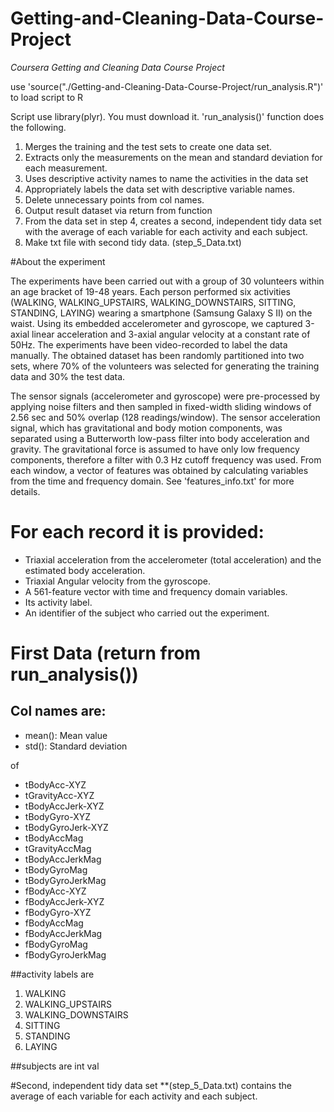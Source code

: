 # Getting-and-Cleaning-Data-Course-Project
*Coursera Getting and Cleaning Data Course Project*

use
'source("./Getting-and-Cleaning-Data-Course-Project/run_analysis.R")'
to load script to R

Script use library(plyr). You must download it.
'run_analysis()' function does the following.
  
  1. Merges the training and the test sets to create one data set.
  2. Extracts only the measurements on the mean and standard deviation for each measurement.
  3. Uses descriptive activity names to name the activities in the data set
  4. Appropriately labels the data set with descriptive variable names.
  6. Delete unnecessary points from col names.
  5. Output result dataset via return from function
  6. From the data set in step 4, creates a second, independent tidy data set with the average of each variable for each activity and each subject.
  7. Make txt file with second tidy data. (step_5_Data.txt)

#About the experiment

The experiments have been carried out with a group of 30 volunteers within an age bracket of 19-48 years.   Each person performed six activities (WALKING, WALKING_UPSTAIRS, WALKING_DOWNSTAIRS, SITTING, STANDING, LAYING) wearing a smartphone (Samsung Galaxy S II) on the waist. Using its embedded accelerometer and gyroscope, we captured 3-axial linear acceleration and 3-axial angular velocity at a constant rate of 50Hz. The experiments have been video-recorded to label the data manually. The obtained dataset has been randomly partitioned into two sets, where 70% of the volunteers was selected for generating the training data and 30% the test data.

The sensor signals (accelerometer and gyroscope) were pre-processed by applying noise filters and then sampled in fixed-width sliding windows of 2.56 sec and 50% overlap (128 readings/window). The sensor acceleration signal, which has gravitational and body motion components, was separated using a Butterworth low-pass filter into body acceleration and gravity. The gravitational force is assumed to have only low frequency components, therefore a filter with 0.3 Hz cutoff frequency was used. From each window, a vector of features was obtained by calculating variables from the time and frequency domain. See 'features_info.txt' for more details.

For each record it is provided:
======================================

- Triaxial acceleration from the accelerometer (total acceleration) and the estimated body acceleration.
- Triaxial Angular velocity from the gyroscope. 
- A 561-feature vector with time and frequency domain variables. 
- Its activity label. 
- An identifier of the subject who carried out the experiment.
# First Data (return from run_analysis())
## Col names are:

* mean(): Mean value
* std(): Standard deviation

of

* tBodyAcc-XYZ
* tGravityAcc-XYZ
* tBodyAccJerk-XYZ
* tBodyGyro-XYZ
* tBodyGyroJerk-XYZ
* tBodyAccMag
* tGravityAccMag
* tBodyAccJerkMag
* tBodyGyroMag
* tBodyGyroJerkMag
* fBodyAcc-XYZ
* fBodyAccJerk-XYZ
* fBodyGyro-XYZ
* fBodyAccMag
* fBodyAccJerkMag
* fBodyGyroMag
* fBodyGyroJerkMag

##activity labels are
1. WALKING
2. WALKING_UPSTAIRS
3. WALKING_DOWNSTAIRS
4. SITTING
5. STANDING
6. LAYING

##subjects are int val

#Second, independent tidy data set 
**(step_5_Data.txt)  contains the average of each variable for each activity and each subject.
